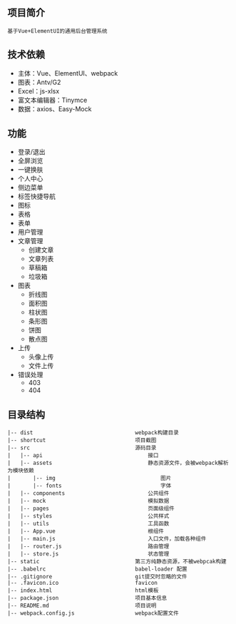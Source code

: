 ## 项目简介

    基于Vue+ElementUI的通用后台管理系统

## 技术依赖
- 主体：Vue、ElementUI、webpack
- 图表：Antv/G2
- Excel：js-xlsx
- 富文本编辑器：Tinymce
- 数据：axios、Easy-Mock


## 功能

- 登录/退出
- 全屏浏览
- 一键换肤
- 个人中心
- 侧边菜单
- 标签快捷导航
- 图标
- 表格
- 表单
- 用户管理
- 文章管理
  - 创建文章
  - 文章列表
  - 草稿箱
  - 垃圾箱
- 图表
  - 折线图
  - 面积图
  - 柱状图
  - 条形图
  - 饼图
  - 散点图
- 上传
  - 头像上传
  - 文件上传
- 错误处理
  - 403
  - 404



## 目录结构

```
|-- dist								webpack构建目录
|-- shortcut							项目截图
|-- src									源码目录
|	|-- api									接口
|	|-- assets								静态资源文件，会被webpack解析为模块依赖
|		|-- img									图片
|		|-- fonts								字体
|	|-- components                      	公共组件
|	|-- mock								模拟数据
|	|-- pages								页面级组件	
|	|--	styles								公共样式
|	|-- utils								工具函数	
|	|-- App.vue								根组件
|	|-- main.js								入口文件，加载各种组件
|	|-- router.js							路由管理	
|	|-- store.js							状态管理
|-- static								第三方纯静态资源，不被webpcak构建
|-- .babelrc							babel-loader 配置
|-- .gitignore							git提交时忽略的文件
|-- .favicon.ico   					    favicon
|-- index.html							html模板
|--	package.json						项目基本信息
|-- README.md							项目说明
|-- webpack.config.js					webpack配置文件
```

